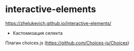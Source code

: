 # interactive-elements
https://zhelukevich.github.io/interactive-elements/

- Кастомизация селекта

Плагин choices.js (https://github.com/Choices-js/Choices)

